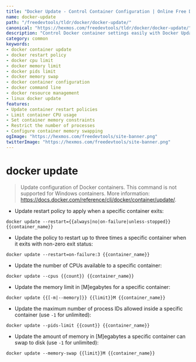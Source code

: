 ```yaml
---
title: "Docker Update - Control Container Configuration | Online Free DevTools by Hexmos"
name: docker-update
path: "/freedevtools/tldr/docker/docker-update/"
canonical: "https://hexmos.com/freedevtools/tldr/docker/docker-update/"
description: "Control Docker container settings easily with Docker Update. Modify restart policies, CPU limits, and memory allocation. Free online tool, no registration required."
category: common
keywords:
- docker container update
- docker restart policy
- docker cpu limit
- docker memory limit
- docker pids limit
- docker memory swap
- docker container configuration
- docker command line
- docker resource management
- linux docker update
features:
- Update container restart policies
- Limit container CPU usage
- Set container memory constraints
- Restrict the number of processes
- Configure container memory swapping
ogImage: "https://hexmos.com/freedevtools/site-banner.png"
twitterImage: "https://hexmos.com/freedevtools/site-banner.png"
---
```


# docker update

> Update configuration of Docker containers.
> This command is not supported for Windows containers.
> More information: <https://docs.docker.com/reference/cli/docker/container/update/>.

- Update restart policy to apply when a specific container exits:

`docker update --restart={{always|no|on-failure|unless-stopped}} {{container_name}}`

- Update the policy to restart up to three times a specific container when it exits with non-zero exit status:

`docker update --restart=on-failure:3 {{container_name}}`

- Update the number of CPUs available to a specific container:

`docker update --cpus {{count}} {{container_name}}`

- Update the memory limit in [M]egabytes for a specific container:

`docker update {{[-m|--memory]}} {{limit}}M {{container_name}}`

- Update the maximum number of process IDs allowed inside a specific container (use `-1` for unlimited):

`docker update --pids-limit {{count}} {{container_name}}`

- Update the amount of memory in [M]egabytes a specific container can swap to disk (use `-1` for unlimited):

`docker update --memory-swap {{limit}}M {{container_name}}`
